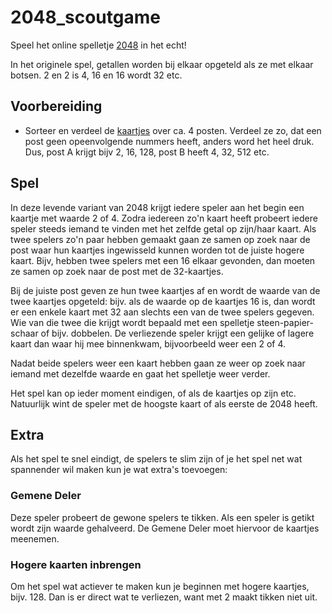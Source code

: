 2048_scoutgame
==============

Speel het online spelletje [2048](http://gabrielecirulli.github.io/2048/) in het echt!

In het originele spel, getallen worden bij elkaar opgeteld als ze met elkaar botsen. 2 en 2 is 4, 16 en 16 wordt 32 etc. 

Voorbereiding
-------------

- Sorteer en verdeel de [kaartjes](https://github.com/LoyVanBeek/2048_scoutgame/blob/master/2048%20Colored%20met%20Gemene%20Deler.pdf) over ca. 4 posten. Verdeel ze zo, dat een post geen opeenvolgende nummers heeft, anders word het heel druk. Dus, post A krijgt bijv 2, 16, 128, post B heeft 4, 32, 512 etc. 

Spel
----

In deze levende variant van 2048 krijgt iedere speler aan het begin een kaartje met waarde 2 of 4. 
Zodra iedereen zo'n kaart heeft probeert iedere speler steeds iemand te vinden met het zelfde getal op zijn/haar kaart.
Als twee spelers zo'n paar hebben gemaakt gaan ze samen op zoek naar de post waar hun kaartjes ingewisseld kunnen worden tot de juiste hogere kaart. Bijv, hebben twee spelers met een 16 elkaar gevonden, dan moeten ze samen op zoek naar de post met de 32-kaartjes. 

Bij de juiste post geven ze hun twee kaartjes af en wordt de waarde van de twee kaartjes opgeteld: 
bijv. als de waarde op de kaartjes 16 is, dan wordt er een enkele kaart met 32 aan slechts een van de twee spelers gegeven.
Wie van die twee die krijgt wordt bepaald met een spelletje steen-papier-schaar of bijv. dobbelen. 
De verliezende speler krijgt een gelijke of lagere kaart dan waar hij mee binnenkwam, bijvoorbeeld weer een 2 of 4. 

Nadat beide spelers weer een kaart hebben gaan ze weer op zoek naar iemand met dezelfde waarde en gaat het spelletje weer verder.

Het spel kan op ieder moment eindigen, of als de kaartjes op zijn etc. Natuurlijk wint de speler met de hoogste kaart of als eerste de 2048 heeft. 

Extra
-----
Als het spel te snel eindigt, de spelers te slim zijn of je het spel net wat spannender wil maken kun je wat extra's toevoegen:

### Gemene Deler
Deze speler probeert de gewone spelers te tikken. Als een speler is getikt wordt zijn waarde gehalveerd. De Gemene Deler moet hiervoor de kaartjes meenemen.

### Hogere kaarten inbrengen
Om het spel wat actiever te maken kun je beginnen met hogere kaartjes, bijv. 128. Dan is er direct wat te verliezen, want met 2 maakt tikken niet uit. 
